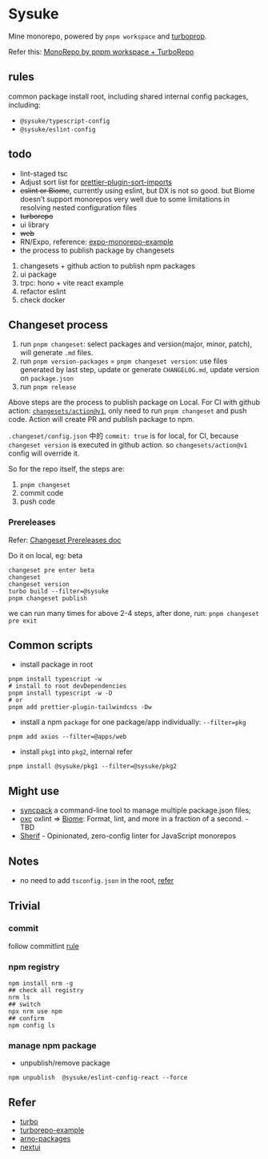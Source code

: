 # Sysuke

Mine monorepo, powered by `pnpm workspace` and [turboprop](https://turbo.build/repo/docs).

Refer this: [MonoRepo by pnpm workspace + TurboRepo](https://www.sysuke.com/blog/architecture/monorepoPnpmTurboRepo.html)

## rules

common package install root, including shared internal config packages, including:

- `@sysuke/typescript-config`
- `@sysuke/eslint-config`

## todo

- lint-staged tsc
- Adjust sort list for [prettier-plugin-sort-imports](https://github.com/trivago/prettier-plugin-sort-imports)
- ~~eslint or Biome~~, currently using eslint, but DX is not so good. but Biome doesn’t support monorepos very well due to some limitations in resolving nested configuration files
- ~~turborepo~~
- ui library
- ~~web~~
- RN/Expo, reference: [expo-monorepo-example](https://github.com/byCedric/expo-monorepo-example#pnpm-workarounds)
- the process to publish package by changesets

1. changesets + github action to publish npm packages
2. ui package
3. trpc: hono + vite react example
4. refactor eslint
5. check docker

## Changeset process

1. run `pnpm changeset`: select packages and version(major, minor, patch), will generate `.md` files.
2. run `pnpm version-packages` = `pnpm changeset version`: use files generated by last step, update or generate `CHANGELOG.md`, update version on `package.json`
3. run `pnpm release`

Above steps are the process to publish package on Local.
For CI with github action: [`changesets/action@v1`](https://github.com/changesets/action), only need to run `pnpm changeset` and push code. Action will create PR and publish package to npm.

`.changeset/config.json` 中的 `commit: true` is for local, for CI, because `changeset version` is executed in github action. so `changesets/action@v1` config will override it.

So for the repo itself, the steps are:

1. `pnpm changeset`
2. commit code
3. push code

### Prereleases

Refer: [Changeset Prereleases doc](https://github.com/changesets/changesets/blob/main/docs/prereleases.md)

Do it on local, eg: beta

```shell
changeset pre enter beta
changeset
changeset version
turbo build --filter=@sysuke
pnpm changeset publish
```

we can run many times for above 2-4 steps, after done, run:
`pnpm changeset pre exit`

## Common scripts

- install package in root

```shell
pnpm install typescript -w
# install to root devDependencies
pnpm install typescript -w -D
# or
pnpm add prettier-plugin-tailwindcss -Dw
```

- install a npm `package` for one package/app individually: `--filter=pkg`

```shell
pnpm add axios --filter=@apps/web
```

- install `pkg1` into `pkg2`, internal refer

```shell
pnpm install @sysuke/pkg1 --filter=@sysuke/pkg2
```

## Might use

- [syncpack](https://jamiemason.github.io/syncpack/guide/getting-started/) a command-line tool to manage multiple package.json files;
- [oxc](https://oxc-project.github.io/) oxlint => [Biome](https://biomejs.dev/): Format, lint, and more in a fraction of
  a second. - TBD
- [Sherif](https://github.com/QuiiBz/sherif) - Opinionated, zero-config linter for JavaScript monorepos

## Notes

- no need to add `tsconfig.json` in the root, [refer](https://turbo.build/repo/docs/guides/tools/typescript#you-likely-dont-need-a-tsconfigjson-file-in-the-root-of-your-project)

## Trivial

### commit

follow commitlint [rule](https://commitlint.js.org/reference/rules.html)

### npm registry

```shell
npm install nrm -g
## check all registry
nrm ls
## switch
npx nrm use npm
## confirm
npm config ls
```

### manage npm package

- unpublish/remove package

```shell
npm unpublish  @sysuke/eslint-config-react --force
```

## Refer

- [turbo](https://turbo.build/repo/docs)
- [turborepo-example](https://github.com/vercel/turborepo/tree/main/examples)
- [arno-packages](https://github.com/SurfaceW/arno-packages)
- [nextui](https://github.com/nextui-org/nextui)
